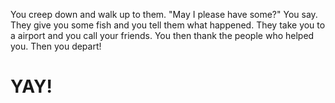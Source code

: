 You creep down and walk up to them. "May I please have some?" You say. They give
you some fish and you tell them what happened. They take you to a airport and
you call your friends. You then thank the people who helped you. Then you
depart!

# YAY!
